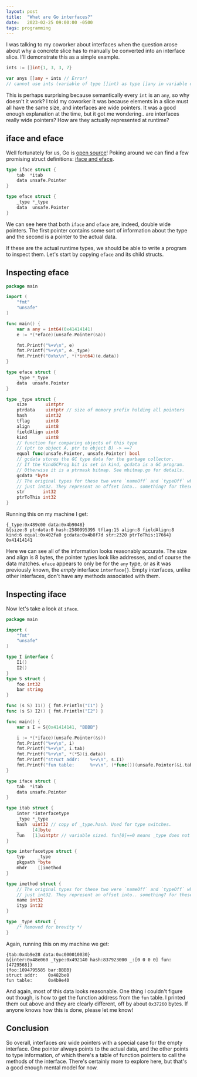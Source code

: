 ```yaml
---
layout: post
title:  "What are Go interfaces?"
date:   2023-02-25 09:00:00 -0500
tags: programming
---
```


I was talking to my coworker about interfaces when the question arose about why
a concrete slice has to manually be converted into an interface slice. I'll
demonstrate this as a simple example.

```go
ints := []int{1, 3, 3, 7}

var anys []any = ints // Error!
// cannot use ints (variable of type []int) as type []any in variable declaration
```

This is perhaps surprising because semantically every `int` is an `any`, so why
doesn't it work? I told my coworker it was because elements in a slice must all
have the same size, and interfaces are wide pointers. It was a good enough
explanation at the time, but it got me wondering.. are interfaces really wide
pointers? How are they actually represented at runtime?

## iface and eface

Well fortunately for us, Go is [open source](https://github.com/golang/go)! Poking around we can find a few
promising struct definitions: [iface and eface](https://github.com/golang/go/blob/169203f3ee022abf66647abc99fd483fd10f9a54/src/runtime/runtime2.go#L202-L210).

```go
type iface struct {
	tab  *itab
	data unsafe.Pointer
}

type eface struct {
	_type *_type
	data  unsafe.Pointer
}
```

We can see here that both `iface` and `eface` are, indeed, double wide
pointers. The first pointer contains some sort of information about the type
and the second is a pointer to the actual data.

If these are the actual runtime types, we should be able to write a program to
inspect them. Let's start by copying `eface` and its child structs.

## Inspecting eface

```go
package main

import (
	"fmt"
	"unsafe"
)

func main() {
	var a any = int64(0x41414141)
	e := *(*eface)(unsafe.Pointer(&a))

	fmt.Printf("%+v\n", e)
	fmt.Printf("%+v\n", e._type)
	fmt.Printf("0x%x\n", *(*int64)(e.data))
}

type eface struct {
	_type *_type
	data  unsafe.Pointer
}

type _type struct {
	size       uintptr
	ptrdata    uintptr // size of memory prefix holding all pointers
	hash       uint32
	tflag      uint8
	align      uint8
	fieldAlign uint8
	kind       uint8
	// function for comparing objects of this type
	// (ptr to object A, ptr to object B) -> ==?
	equal func(unsafe.Pointer, unsafe.Pointer) bool
	// gcdata stores the GC type data for the garbage collector.
	// If the KindGCProg bit is set in kind, gcdata is a GC program.
	// Otherwise it is a ptrmask bitmap. See mbitmap.go for details.
	gcdata *byte
	// The original types for these two were `nameOff` and `typeOff` which are
	// just int32. They represent an offset into.. something? for these values.
	str       int32
	ptrToThis int32
}
```

Running this on my machine I get:

```
{_type:0x489c00 data:0x4b9048}
&{size:8 ptrdata:0 hash:2580995395 tflag:15 align:8 fieldAlign:8 kind:6 equal:0x402fa0 gcdata:0x4b8f7d str:2320 ptrToThis:17664}
0x41414141
```

Here we can see all of the information looks reasonably accurate. The size and
align is 8 bytes, the pointer types look like addresses, and of course the data
matches. `eface` appears to only be for the `any` type, or as it was previously
known, the *empty* interface `interface{}`. Empty interfaces, unlike other
interfaces, don't have any methods associated with them.

## Inspecting iface

Now let's take a look at `iface`.

```go
package main

import (
	"fmt"
	"unsafe"
)

type I interface {
	I1()
	I2()
}
type S struct {
	foo int32
	bar string
}

func (s S) I1() { fmt.Println("I1") }
func (s S) I2() { fmt.Println("I2") }

func main() {
	var s I = S{0x41414141, "BBBB"}

	i := *(*iface)(unsafe.Pointer(&s))
	fmt.Printf("%+v\n", i)
	fmt.Printf("%+v\n", i.tab)
	fmt.Printf("%+v\n", *(*S)(i.data))
	fmt.Printf("struct addr:    %+v\n", s.I1)
	fmt.Printf("fun table:      %+v\n", (*func())(unsafe.Pointer(&i.tab.fun[0])))
}

type iface struct {
	tab  *itab
	data unsafe.Pointer
}

type itab struct {
	inter *interfacetype
	_type *_type
	hash  uint32 // copy of _type.hash. Used for type switches.
	_     [4]byte
	fun   [1]uintptr // variable sized. fun[0]==0 means _type does not implement inter.
}

type interfacetype struct {
	typ     _type
	pkgpath *byte
	mhdr    []imethod
}

type imethod struct {
	// The original types for these two were `nameOff` and `typeOff` which are
	// just int32. They represent an offset into.. something? for these values.
	name int32
	ityp int32
}

type _type struct {
	/* Removed for brevity */
}
```

Again, running this on my machine we get:

```
{tab:0x4b9e28 data:0xc000010030}
&{inter:0x48e060 _type:0x492140 hash:837923000 _:[0 0 0 0] fun:[4729568]}
{foo:1094795585 bar:BBBB}
struct addr:    0x482be0
fun table:      0x4b9e40
```

And again, most of this data looks reasonable. One thing I couldn't figure out
though, is how to get the function address from the `fun` table. I printed them
out above and they are clearly different, off by about `0x37260` bytes. If
anyone knows how this is done, please let me know!

## Conclusion

So overall, interfaces *are* wide pointers with a special case for the empty
interface. One pointer always points to the actual data, and the other points
to type information, of which there's a table of function pointers to call the
methods of the interface. There's certainly more to explore here, but that's a
good enough mental model for now.

